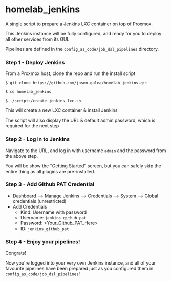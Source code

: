 # homelab_jenkins
<!-- Scripts to install Jenkins from a Proxmox host, as well as configure Jenkins
to run pipelines from other repos

This repo has two purposes:
- To create a functional Jenkins LXC container from a fresh Proxmox host
- To prepare the above Jenkins container to run pipelines from other repos -->

A single script to prepare a Jenkins LXC container on top of Proxmox.

This Jenkins instance will be fully configured, and ready for you to deploy
all other services from its GUI.

Pipelines are defined in the `config_as_code/job_dsl_pipelines` directory.


### Step 1 - Deploy Jenkins

From a Proxmox host, clone the repo and run the install script

    $ git clone https://github.com/jason-galea/homelab_jenkins.git

    $ cd homelab_jenkins

    $ ./scripts/create_jenkins_lxc.sh


This will create a new LXC container & install Jenkins

The script will also display the URL & default admin password,
which is required for the next step



### Step 2 - Log in to Jenkins

Navigate to the URL, and log in with username `admin` and the password from
the above step.

You will be show the "Getting Started" screen, but you can safely skip the
entire thing as all plugins are pre-installed.



### Step 3 - Add Github PAT Credential

- Dashboard --> Manage Jenkins --> Credentials --> System --> Global credentials (unrestricted)
- Add Credentials
    - Kind: Username with password
    - Username: `jenkins_github_pat`
    - Password: <Your_Github_PAT_Here>
    - ID: `jenkins_github_pat`


### Step 4 - Enjoy your pipelines!

Congrats!

Now you're logged into your very own Jenkins instance, and all of your favourite
pipelines have been prepared just as you configured them in `config_as_code/job_dsl_pipelines`!

